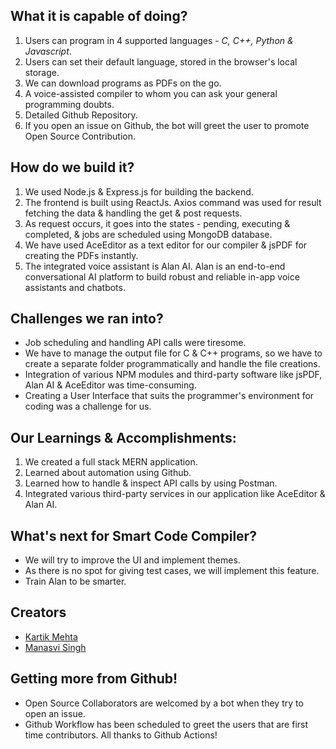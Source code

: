## What it is capable of doing?
1. Users can program in 4 supported languages - _C, C++, Python & Javascript_.
2. Users can set their default language, stored in the browser's local storage.
3. We can download programs as PDFs on the go.
4. A voice-assisted compiler to whom you can ask your general programming doubts.
5. Detailed Github Repository.
6. If you open an issue on Github, the bot will greet the user to promote Open Source Contribution.

## How do we build it?
1. We used Node.js & Express.js for building the backend.
2. The frontend is built using ReactJs. Axios command was used for result fetching the data & handling the get & post requests.
3. As request occurs, it goes into the states - pending, executing & completed, & jobs are scheduled using MongoDB database.
4. We have used AceEditor as a text editor for our compiler & jsPDF for creating the PDFs instantly.
5. The integrated voice assistant is Alan AI. Alan is an end-to-end conversational AI platform to build robust and reliable in-app voice assistants and chatbots.

## Challenges we ran into?
- Job scheduling and handling API calls were tiresome.
- We have to manage the output file for C & C++ programs, so we have to create a separate folder programmatically and handle the file creations.
- Integration of various NPM modules and third-party software like jsPDF, Alan AI & AceEditor was time-consuming.
- Creating a User Interface that suits the programmer's environment for coding was a challenge for us.

## Our Learnings & Accomplishments:
1. We created a full stack MERN application.
2. Learned about automation using Github.
3. Learned how to handle & inspect API calls by using Postman.
4. Integrated various third-party services in our application like AceEditor & Alan AI.

## What's next for Smart Code Compiler?
- We will try to improve the UI and implement themes.
- As there is no spot for giving test cases, we will implement this feature.
- Train Alan to be smarter.

## Creators
- [Kartik Mehta](https://github.com/kartikmehta8)
- [Manasvi Singh](https://github.com/Alcyone713)

## Getting more from Github!
- Open Source Collaborators are welcomed by a bot when they try to open an issue.
- Github Workflow has been scheduled to greet the users that are first time contributors. All thanks to Github Actions!
